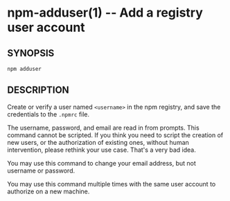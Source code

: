 npm-adduser(1) -- Add a registry user account
=============================================

## SYNOPSIS

    npm adduser

## DESCRIPTION

Create or verify a user named `<username>` in the npm registry, and
save the credentials to the `.npmrc` file.

The username, password, and email are read in from prompts.  This command
cannot be scripted.  If you think you need to script the creation of new
users, or the authorization of existing ones, without human intervention,
please rethink your use case.  That's a very bad idea.

You may use this command to change your email address, but not username
or password.

You may use this command multiple times with the same user account to
authorize on a new machine.
